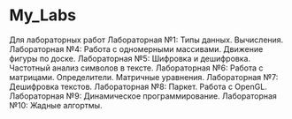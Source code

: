 # My_Labs
Для лабораторных работ
Лабораторная №1: Типы данных. Вычисления.
Лабораторная №4: Работа с одномерными массивами. Движение фигуры по доске.
Лабораторная №5: Шифровка и дешифровка. Частотный анализ символов в тексте.
Лабораторная №6: Работа с матрицами. Определители. Матричные уравнения.
Лабораторная №7: Дешифровка текстов.
Лабораторная №8: Паркет. Работа с OpenGL.
Лабораторная №9: Динамическое программирование.
Лабораторная №10: Жадные алгортмы.
